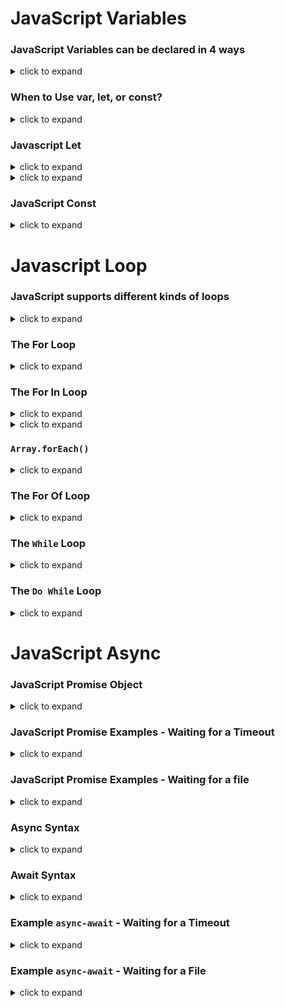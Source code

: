 # JavaScript Variables

### JavaScript Variables can be declared in 4 ways

<details>
  <summary>click to expand</summary>

- Automatically
- Using var
- Using let
- Using const
</details>

### When to Use var, let, or const?

<details>
  <summary>click to expand</summary>

- Always declare variables
- Always use const if the value should not be changed
- Always use const if the type should not be changed (Arrays and Objects)
- Only use let if you can't use const
- Only use var if you MUST support old browsers.
</details>

### Javascript Let

<details>
  <summary>click to expand</summary>

- Variables declared with let have Block Scope
- Variables declared with let must be Declared before use
- Variables declared with let cannot be Redeclared in the same scope
</details>

<details>
  <summary>click to expand</summary>

  Example:

  ```javascript
  {
      let x = 2;
  }
  // x can NOT be used here
  ```

  ```javascript
  {
      var x = 2;
  }
  // x CAN be used here
  ```

  ```javascript
  // You can not accidentally redeclare a variable declared with let.
  let x = "John Doe";
  let x = 0; // [X]
  ```

  ```javascript
  // Variables defined with var can be redeclared.
  var x = "John Doe";
  var x = 0; // [V]
  ```
</details>

### JavaScript Const

<details>
  <summary>click to expand</summary>

- Variables defined with const cannot be Redeclared
- Variables defined with const cannot be Reassigned
- Variables defined with const have Block Scope
</details>

# Javascript Loop

### JavaScript supports different kinds of loops

<details>
  <summary>click to expand</summary>

- `for` - loops through a block of code a number of times
- `for/in` - loops through the properties of an object
- `for/of` - loops through the values of an iterable object
- `while` - loops through a block of code while a specified condition is true
- `do/while` - also loops through a block of code while a specified condition is true

</details>

### The For Loop

<details>
  <summary>click to expand</summary>

- The for statement creates a loop with 3 optional expressions:

  ```javascript
  for (expression 1; expression 2; expression 3) {
      // code block to be executed
  }
  ```

  ```javascript
  for (let i = 0; i < 5; i++) {
    text += "The number is " + i + "<br>";
  }
  // The number is 0
  // The number is 1
  // The number is 2
  // The number is 3
  // The number is 4

  const cars = ["BMW", "Volvo", "Saab", "Ford"];
  let i, len, text;
  for (let i = 0, len = cars.length, text = ""; i < len; i++) {
      text += cars[i] + "<br>";
  }
  // BMW
  // Volvo
  // Saab
  // Ford
  ```

</details>

### The For In Loop

<details>
  <summary>click to expand</summary>

- The JavaScript `for in` statement loops through the properties of an Object:

  ```javascript
  for (key in object) {
      // code block to be executed
  }
  ```

  ```javascript
  const person = {fname:"John", lname:"Doe", age:25};
  
  let text = "";
  for (let x in person) {
      text += person[x] + " ";
  }
  //John Doe 25
  ```
</details>

<details>
  <summary>click to expand</summary>

- The JavaScript `for in` statement can also loop over the properties of an Array:

  ```javascript
  for (variable in array) {
      // code block to be executed
  }
  ```

  ```javascript
  const numbers = [45, 4, 9, 16, 25];
  let txt = "";
  for (let x in numbers) {
      txt += numbers[x] + "<br>"; 
  }
  // 45
  // 4
  // 9
  // 16
  // 25
  ```
</details>

### `Array.forEach()`

<details>
  <summary>click to expand</summary>

- The `forEach()` method calls a function (a callback function) once for each array element.

  ```javascript
  const numbers = [45, 4, 9, 16, 25];
  let txt = "";
  numbers.forEach(myFunction);
  function myFunction(value, index, array) {
      txt += value + "<br>"; 
  }
  ```
</details>

### The For Of Loop

<details>
  <summary>click to expand</summary>

- The JavaScript `for of` statement loops through the values of an iterable object.

  ```javascript
  const cars = ["BMW", "Volvo", "Mini"];

  let text = "";
  for (let x of cars) {
      text += x;
  }
  ```

  ```javascript
  let language = "JavaScript";
  
  let text = "";
  for (let x of language) {
      text += x;
  }
  ```
</details>

### The `While` Loop

<details>
  <summary>click to expand</summary>
  
- The `while` loop loops through a block of code as long as a specified condition is true.

  ```javascript
  while (i < 10) {
      text += "The number is " + i;
      i++;
  }
  ```
</details>

### The `Do While` Loop

<details>
  <summary>click to expand</summary>

- The `do while` loop is a variant of the while loop. This loop will execute the code block once, before checking if the condition is true, then it will repeat the loop as long as the condition is true.

  ```javascript
  do {
      text += "The number is " + i;
      i++;
  }
  while (i < 10);
  ```
</details>

# JavaScript Async

### JavaScript Promise Object

<details>
  <summary>click to expand</summary>

- `Producing code` is code that can take some time
- `Consuming code` is code that must wait for the result
- A Promise is an Object that links `Producing code` and `Consuming code`.

  ```javascript
  let myPromise = new Promise(function(myResolve, myReject) {
      // "Producing Code" (May take some time)
      myResolve(); // when successful
      myReject();  // when error
  });
  
  // "Consuming Code" (Must wait for a fulfilled Promise)
  myPromise.then(
      function(value) { /* code if successful */ },
      function(error) { /* code if some error */ }
  );
  ```

- When the producing code obtains the result, it should call one of the two callbacks:

  |When|Call|
  |---|---|
  |Success|`myResolve(result value)`|
  |Error|`myReject(error object)`|

  ```javascript
  function myDisplayer(some) {
      document.getElementById("demo").innerHTML = some;
  }
  
  let myPromise = new Promise(function(myResolve, myReject) {
      let x = 0;
    
      // The producing code (this may take some time)
      // some code (try to change x to 5)
    
      if (x == 0) {
          myResolve("OK");
      } else {
          myReject("Error");
      }
  });
  
  myPromise.then(
      function(value) {myDisplayer(value);},
      function(error) {myDisplayer(error);}
  );
  ```
</details>

### JavaScript Promise Examples - Waiting for a Timeout

<details>
  <summary>click to expand</summary>

- Example Using Callback

  ```javascript
  setTimeout(function() { myFunction("I love You !!!"); }, 3000);

  function myFunction(value) {
      document.getElementById("demo").innerHTML = value;
  }
  ```

- Example Using Promise

  ```javascript
  let myPromise = new Promise(function(myResolve, myReject) {
      setTimeout(function() { myResolve("I love You !!"); }, 3000);
  });

  myPromise.then(function(value) {
      document.getElementById("demo").innerHTML = value;
  });
  ```
</details>

### JavaScript Promise Examples - Waiting for a file

<details>
  <summary>click to expand</summary>

- Example Using Callback

  ```javascript
  function getFile(myCallback) {
      let req = new XMLHttpRequest();
      req.open('GET', "mycar.html");
      req.onload = function() {
          if (req.status == 200) {
              myCallback(req.responseText);
          } else {
              myCallback("Error: " + req.status);
          }
      }
      req.send();
  }

  getFile(myDisplayer);
  ```

- Example Using Promise

  ```javascript
  let myPromise = new Promise(function(myResolve, myReject) {
      let req = new XMLHttpRequest();
      req.open('GET', "mycar.html");
      req.onload = function() {
          if (req.status == 200) {
              myResolve(req.response);
          } else {
              myReject("File not Found");
          }
      };
      req.send();
  });

  myPromise.then(
      function(value) {myDisplayer(value);},
      function(error) {myDisplayer(error);}
  );
  ```
</details>

### Async Syntax

<details>
  <summary>click to expand</summary>

- The keyword `async` before a function makes the function return a `promise`:

  ```javascript
  async function myFunction() {
      return "Hello";
  }
  ```
  
  Is the same as:
  
  ```javascript
  async function myFunction() {
      return "Hello";
  }
  myFunction().then(
      function(value) {myDisplayer(value);},
      function(error) {myDisplayer(error);}
  );
  ```

  Or simpler, since you expect a normal value (a normal response, not an error):

  ```javascript
  async function myFunction() {
      return "Hello";
  }
  myFunction().then(
      function(value) {myDisplayer(value);}
  );
  ```
</details>

### Await Syntax

<details>
  <summary>click to expand</summary>

- The `await` keyword can only be used inside an `async` function.
- The `await` keyword makes the function pause the execution and wait for a resolved `promise` before it continues:

  ```javascript
  let value = await promise;
  ```

  Basic Syntax

  ```javascript
  async function myDisplay() {
      let myPromise = new Promise(function(resolve, reject) {
          resolve("I love You !!");
      });
      document.getElementById("demo").innerHTML = await myPromise;
  }
  myDisplay();
  ```

  Example without reject

  ```javascript
  async function myDisplay() {
      let myPromise = new Promise(function(resolve) {
          resolve("I love You !!");
      });
      document.getElementById("demo").innerHTML = await myPromise;
  }
  
  myDisplay();
  ```
</details>

### Example `async-await` - Waiting for a Timeout

<details>
  <summary>click to expand</summary>

  ```javascript
  async function myDisplay() {
      let myPromise = new Promise(function(resolve) {
          setTimeout(function() {resolve("I love You !!");}, 3000);
      });
      document.getElementById("demo").innerHTML = await myPromise;
  }
  
  myDisplay();
  ```
</details>

### Example `async-await` - Waiting for a File

<details>
  <summary>click to expand</summary>

  ```javascript
  async function getFile() {
      let myPromise = new Promise(function(resolve) {
          let req = new XMLHttpRequest();
          req.open('GET', "mycar.html");
          req.onload = function() {
              if (req.status == 200) {
                  resolve(req.response);
              } else {
                  resolve("File not Found");
              }
          };
          req.send();
      });
      document.getElementById("demo").innerHTML = await myPromise;
  }
  
  getFile();
  ```
</details>
